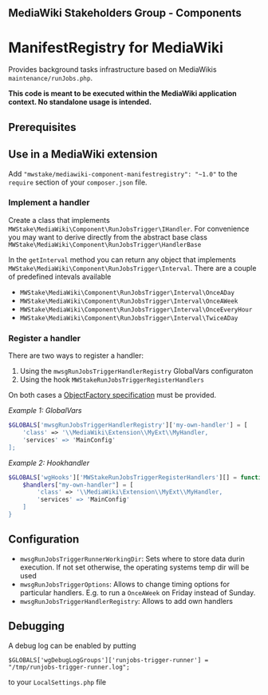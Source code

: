 ## MediaWiki Stakeholders Group - Components
# ManifestRegistry for MediaWiki

Provides background tasks infrastructure based on MediaWikis `maintenance/runJobs.php`.

**This code is meant to be executed within the MediaWiki application context. No standalone usage is intended.**

## Prerequisites

## Use in a MediaWiki extension

Add `"mwstake/mediawiki-component-manifestregistry": "~1.0"` to the `require` section of your `composer.json` file.

### Implement a handler

Create a class that implements `MWStake\MediaWiki\Component\RunJobsTrigger\IHandler`. For convenience you may want to derive directly from the abstract base class `MWStake\MediaWiki\Component\RunJobsTrigger\HandlerBase`

In the `getInterval` method you can return any object that implements `MWStake\MediaWiki\Component\RunJobsTrigger\Interval`. There are a couple of predefined intevals available
- `MWStake\MediaWiki\Component\RunJobsTrigger\Interval\OnceADay`
- `MWStake\MediaWiki\Component\RunJobsTrigger\Interval\OnceAWeek`
- `MWStake\MediaWiki\Component\RunJobsTrigger\Interval\OnceEveryHour`
- `MWStake\MediaWiki\Component\RunJobsTrigger\Interval\TwiceADay`

### Register a handler

There are two ways to register a handler:
1. Using the `mwsgRunJobsTriggerHandlerRegistry` GlobalVars configuraton
2. Using the hook `MWStakeRunJobsTriggerRegisterHandlers`

On both cases a [ObjectFactory specification](https://www.mediawiki.org/wiki/ObjectFactory) must be provided.

*Example 1: GlobalVars*
```php
$GLOBALS['mwsgRunJobsTriggerHandlerRegistry']['my-own-handler'] = [
    'class' => '\\MediaWiki\Extension\\MyExt\\MyHandler,
    'services' => 'MainConfig'
];
```
*Example 2: Hookhandler*
```php
$GLOBALS['wgHooks']['MWStakeRunJobsTriggerRegisterHandlers'][] = function( &$handlers ) {
    $handlers["my-own-handler"] = [
        'class' => '\\MediaWiki\Extension\\MyExt\\MyHandler,
        'services' => 'MainConfig'
    ]
}
```

## Configuration
- `mwsgRunJobsTriggerRunnerWorkingDir`: Sets where to store data durin execution. If not set otherwise, the operating systems temp dir will be used
- `mwsgRunJobsTriggerOptions`: Allows to change timing options for particular handlers. E.g. to run a `OnceAWeek` on Friday instead of Sunday.
- `mwsgRunJobsTriggerHandlerRegistry`: Allows to add own handlers

## Debugging
A debug log can be enabled by putting

    $GLOBALS['wgDebugLogGroups']['runjobs-trigger-runner'] = "/tmp/runjobs-trigger-runner.log";

to your `LocalSettings.php` file